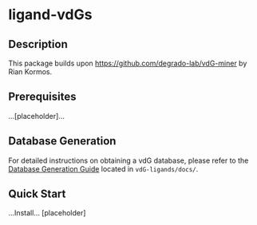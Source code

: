 # ligand-vdGs

## Description

This package builds upon https://github.com/degrado-lab/vdG-miner by Rian Kormos. 

## Prerequisites
...[placeholder]...

## Database Generation
For detailed instructions on obtaining a vdG database, please refer to the [Database Generation Guide](docs/database_generation_guide.md) located in `vdG-ligands/docs/`.


## Quick Start
...Install... [placeholder]